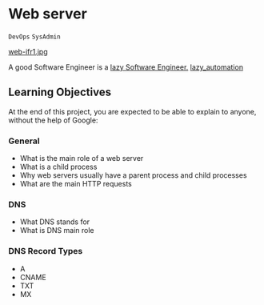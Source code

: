 # Web server
`DevOps`
`SysAdmin`


[web-ifr1.jpg](/web-ufr1.jpg)

A good Software Engineer is a [lazy Software Engineer.](https://www.techwell.com/techwell-insights/2013/12/why-best-programmers-are-lazy-and-act-dumb)
[lazy_automation](82VsYEC.jpg)

## Learning Objectives
At the end of this project, you are expected to be able to explain to anyone, without the help of Google:

### General
+ What is the main role of a web server
+ What is a child process
+ Why web servers usually have a parent process and child processes
+ What are the main HTTP requests

### DNS
+ What DNS stands for
+ What is DNS main role

### DNS Record Types
+ A
+ CNAME
+ TXT
+ MX
